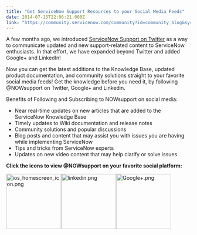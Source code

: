 ```yaml
---
title: "Get ServiceNow Support Resources to your Social Media Feeds"
date: 2014-07-15T22:06:21.000Z
link: "https://community.servicenow.com/community?id=community_blog&sys_id=6c3d2ae5dbd0dbc01dcaf3231f96199c"
---
```

<p>A few months ago, we introduced <a title="" _jive_internal="true" data-containerid="2927" data-containertype="37" data-objectid="2885" data-objecttype="38" href="/community?id=community_blog&sys_id=1d0e6a2ddbd0dbc01dcaf3231f9619bb">ServiceNow Support on Twitter</a> as a way to communicate updated and new support-related content to ServiceNow enthusiasts. In that effort, we have expanded beyond Twitter and added Google+ and LinkedIn!</p><p></p><p>Now you can get the latest additions to the Knowledge Base, updated product documentation, and community solutions straight to your favorite social media feeds! Get the knowledge before you need it, by following @NOWsupport on Twitter, Google+ and Linkedin.</p><p></p><p>Benefits of Following and Subscribing to NOWsupport on social media:</p><p></p><ul><li>Near real-time updates on new articles that are added to the ServiceNow Knowledge Base</li><li>Timely updates to Wiki documentation and release notes</li><li>Community solutions and popular discussions</li><li>Blog posts and content that may assist you with issues you are having while implementing ServiceNow</li><li>Tips and tricks from ServiceNow experts</li><li>Updates on new video content that may help clarify or solve issues</li></ul><p></p><p></p><p></p><p><strong>Click the icons to view @NOWsupport on your favorite social platform:</strong></p><p></p><p><a href="https://twitter.com/NOWsupport" rel="nofollow" target="_blank"><img   alt="ios_homescreen_icon.png" class="image-0 jive-image" height="150" src="1b8f3b35dbd01344e9737a9e0f9619ac.iix" style="height: auto; float: left;" width="150"/></a><a href="https://plus.google.com/107531983413942439957/posts" rel="nofollow" target="_blank"><img   alt="Google+.png" class="image-1 jive-image" height="150" src="a342a94edb50df048c8ef4621f9619b3.iix" style="height: auto;" width="150"/></a><a href="https://www.linkedin.com/company/nowsupport" rel="nofollow" target="_blank"><img   alt="linkedin.png" class="image-2 jive-image" height="150" src="2c344d42db90130468c1fb651f961917.iix" style="height: auto; float: left;" width="150"/></a></p>